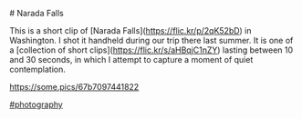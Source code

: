 \# Narada Falls

This is a short clip of \[Narada Falls\]([<span class="invisible">https://</span><span class="">flic.kr/p/2qK52bD</span><span class="invisible"></span>](https://flic.kr/p/2qK52bD)) in Washington. I shot it handheld during our trip there last summer. It is one of a \[collection of short clips\]([<span class="invisible">https://</span><span class="">flic.kr/s/aHBqjC1nZY</span><span class="invisible"></span>](https://flic.kr/s/aHBqjC1nZY)) lasting between 10 and 30 seconds, in which I attempt to capture a moment of quiet contemplation.

[<span class="invisible">https://</span><span class="">some.pics/67b7097441822</span><span class="invisible"></span>](https://some.pics/67b7097441822)

 [\#<span>photography</span>](https://social.lol/tags/photography)